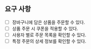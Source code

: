 ## 요구 사항

- [ ] 장바구니에 담은 상품을 주문할 수 있다.
- [ ] 상품 주문 시 쿠폰을 적용할 수 있다.
- [ ] 사용자 별로 주문 목록을 확인할 수 있다.
- [ ] 특정 주문의 상세 정보를 확인할 수 있다.
